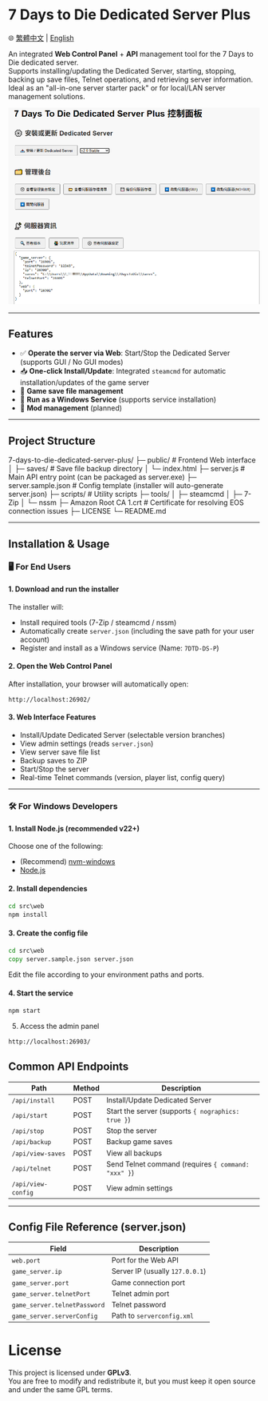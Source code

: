 # 7 Days to Die Dedicated Server Plus

🌐 [繁體中文](readme.md) | [English](readme.en.md)

An integrated **Web Control Panel** + **API** management tool for the 7 Days to Die dedicated server.  
Supports installing/updating the Dedicated Server, starting, stopping, backing up save files, Telnet operations, and retrieving server information.  
Ideal as an "all-in-one server starter pack" or for local/LAN server management solutions.

![DEMO](demo.png)

---

## Features

- ✅ **Operate the server via Web**: Start/Stop the Dedicated Server (supports GUI / No GUI modes)
- 📥 **One-click Install/Update**: Integrated `steamcmd` for automatic installation/updates of the game server
- 💾 **Game save file management**
- 📜 **Run as a Windows Service** (supports service installation)
- 🔌 **Mod management** (planned)

---

## Project Structure

7-days-to-die-dedicated-server-plus/
├─ public/ # Frontend Web interface
│ ├─ saves/ # Save file backup directory
│ └─ index.html
├─ server.js # Main API entry point (can be packaged as server.exe)
├─ server.sample.json # Config template (installer will auto-generate server.json)
├─ scripts/ # Utility scripts
├─ tools/
│ ├─ steamcmd
│ ├─ 7-Zip
│ └─ nssm
├─ Amazon Root CA 1.crt # Certificate for resolving EOS connection issues
├─ LICENSE
└─ README.md

---

## Installation & Usage

### 🖥️ For End Users

#### 1. Download and run the installer

The installer will:

- Install required tools (7-Zip / steamcmd / nssm)
- Automatically create `server.json` (including the save path for your user account)
- Register and install as a Windows service (Name: `7DTD-DS-P`)

#### 2. Open the Web Control Panel

After installation, your browser will automatically open:

```
http://localhost:26902/
```

#### 3. Web Interface Features

- Install/Update Dedicated Server (selectable version branches)
- View admin settings (reads `server.json`)
- View server save file list
- Backup saves to ZIP
- Start/Stop the server
- Real-time Telnet commands (version, player list, config query)

---

### 🛠️ For Windows Developers

#### 1. Install Node.js (recommended v22+)

Choose one of the following:

- (Recommend) [nvm-windows](https://github.com/coreybutler/nvm-windows.git)
- [Node.js](https://nodejs.org/)

#### 2. Install dependencies

```bat
cd src\web
npm install
```

#### 3. Create the config file

```bat
cd src\web
copy server.sample.json server.json
```

Edit the file according to your environment paths and ports.

#### 4. Start the service

```bat
npm start
```

5. Access the admin panel

```bat
http://localhost:26903/
```

## Common API Endpoints

| Path               | Method | Description                                         |
| ------------------ | ------ | --------------------------------------------------- |
| `/api/install`     | POST   | Install/Update Dedicated Server                     |
| `/api/start`       | POST   | Start the server (supports `{ nographics: true }`)  |
| `/api/stop`        | POST   | Stop the server                                     |
| `/api/backup`      | POST   | Backup game saves                                   |
| `/api/view-saves`  | POST   | View all backups                                    |
| `/api/telnet`      | POST   | Send Telnet command (requires `{ command: "xxx" }`) |
| `/api/view-config` | POST   | View admin settings                                 |

---

## Config File Reference (server.json)

| Field                        | Description                     |
| ---------------------------- | ------------------------------- |
| `web.port`                   | Port for the Web API            |
| `game_server.ip`             | Server IP (usually `127.0.0.1`) |
| `game_server.port`           | Game connection port            |
| `game_server.telnetPort`     | Telnet admin port               |
| `game_server.telnetPassword` | Telnet password                 |
| `game_server.serverConfig`   | Path to `serverconfig.xml`      |

# License

This project is licensed under **GPLv3**.  
You are free to modify and redistribute it, but you must keep it open source and under the same GPL terms.
